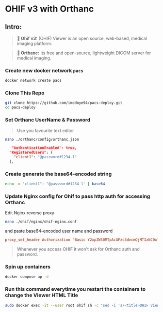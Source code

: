 
# OHIF v3 with Orthanc

## Intro:
> **🩻 Ohif v3:** (OHIF) Viewer is an open source, web-based, medical imaging platform.

> **📀 Orthanc:** Its free and open-source, lightweight DICOM server for medical imaging.

### Create new docker network `pacs`

```bash
docker network create pacs
```

### Clone This Repo

```bash
git clone https://github.com/imodoye94/pacs-deploy.git
cd pacs-deploy
```

### Set Orthanc UserName & Password
> Use you favourite text editor
```bash
nano ./orthanc/config/orthanc.json
```
```json
   "AuthenticationEnabled": true,
  "RegisteredUsers": {
    "client1": "@password#1234-1"
  },
```

### Create generate the base64-encoded string
```bash
echo -n 'client1": "@password#1234-1' | base64
```

### Update Nginx config for Ohif to pass http auth for accessing Orthanc
Edit Nginx reverse proxy
```bash
nano ./ohif/nginx/ohif-nginx.conf
```
and paste base64-encoded user name and password

```conf
proxy_set_header Authorization "Basic Y2xpZW50MTpAcGFzc3dvcmQjMTIzNC0x";  # Replace with base64-encoded credentials
```
> Whenever you access OHIF it won't ask for Orthanc auth and password. 

### Spin up containers
```bash
docker compose up -d
```

### Run this command everytime you restart the containers to change the Viewer HTML Title
```bash
sudo docker exec -it --user root ohif sh -c "sed -i 's/<title>OHIF Viewer<\/title>/<title>Mediverse Viewer<\/title>/' /usr/share/nginx/html/index.html"
```
